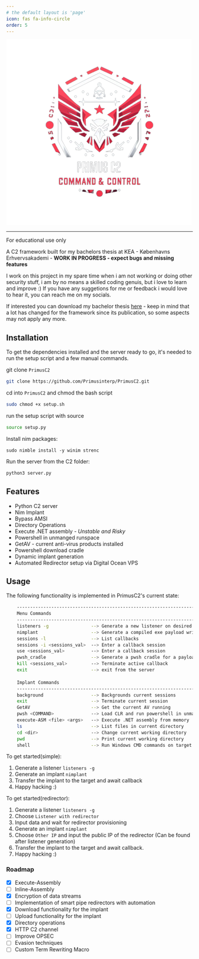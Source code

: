 ```yaml
---
# the default layout is 'page'
icon: fas fa-info-circle
order: 5
---
```


![Primusinterp's Github logo](../assets/img/Primusc2.png)

---
For educational use only

A C2 framework built for my bachelors thesis at KEA - Københavns Erhvervsakademi - **WORK IN PROGRESS - expect bugs and missing features**

I work on this project in my spare time when i am not working or doing other security stuff, i am by no means a skilled coding genuis, but i love to learn and improve :) If you have any suggetions for me or feedback i would love to hear it, you can reach me on my socials. 

If interested you can download my bachelor thesis [here](/assets/Bachelor_Report_Oliver_Albertsen.pdf) - keep in mind that a lot has changed for the framework since its publication, so some aspects may not apply any more.


## Installation 
To get the dependencies installed and the server ready to go, it's needed to run the setup script and a few manual commands.

git clone `PrimusC2`
```bash
git clone https://github.com/Primusinterp/PrimusC2.git
```
cd into `PrimusC2` and chmod the bash script
```bash
sudo chmod +x setup.sh
```
run the setup script with source
```bash
source setup.py
```
Install nim packages:
```
sudo nimble install -y winim strenc
```
Run the server from the C2 folder:
```bash
python3 server.py
```

## Features
- Python C2 server 
- Nim Implant 
- Bypass AMSI
- Directory Operations
- Execute .NET assembly - *Unstable and Risky*
- Powershell in unmanged runspace
- GetAV - current anti-virus products installed 
- Powershell download cradle 
- Dynamic implant generation 
- Automated Redirector setup via Digital Ocean VPS


## Usage
The following functionality is implemented in PrimusC2's current state:
```bash
    ------------------------------------------------------------------------------------------------------
    Menu Commands
    ------------------------------------------------------------------------------------------------------
    listeners -g                --> Generate a new listener on desired interface
    nimplant                    --> Generate a compiled exe payload written in nim with advanced capabilities for windows
    sessions -l                 --> List callbacks
    sessions -i <sessions_val>  --> Enter a callback session
    use <sessions_val>          --> Enter a callback session
    pwsh_cradle                 --> Generate a pwsh cradle for a payload on the payloads server
    kill <sessions_val>         --> Terminate active callback
    exit                        --> exit from the server

    Implant Commands
    ------------------------------------------------------------------------------------------------------
    background                  --> Backgrounds current sessions
    exit                        --> Terminate current session
    GetAV                       --> Get the current AV running
    pwsh <COMMAND>              --> Load CLR and run powershell in unmanged runspace 
    execute-ASM <file> <args>   --> Execute .NET assembly from memory   
    ls                          --> List files in current directory
    cd <dir>                    --> Change current working directory
    pwd                         --> Print current working directory
    shell                       --> Run Windows CMD commands on target

```

To get started(simple):
1. Generate a listener `listeners -g`
2. Generate an implant `nimplant`
3. Transfer the implant to the target and await callback
4. Happy hacking :)

To get started(redirector):
1. Generate a listener `listeners -g`
2. Choose `Listener with redirector` 
3. Input data and wait for redirector provisioning 
4. Generate an implant `nimplant`
5. Choose `Other IP` and input the public IP of the redirector (Can be found after listener generation)
6. Transfer the implant to the target and await callback.
7. Happy hacking :) 


### Roadmap
- [x] Execute-Assembly 
- [ ] Inline-Assembly
- [x] Encryption of data streams
- [ ] Implementation of smart pipe redirectors with automation
- [x] Download functionality for the implant
- [ ] Upload functionality for the implant
- [x] Directory operations
- [x] HTTP C2 channel 
- [ ] Improve OPSEC
- [ ] Evasion techniques
- [ ] Custom Term Rewriting Macro
